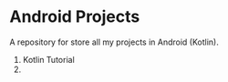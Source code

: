# Android Projects
A repository for store all my projects in Android (Kotlin). 

1. Kotlin Tutorial
2. 
